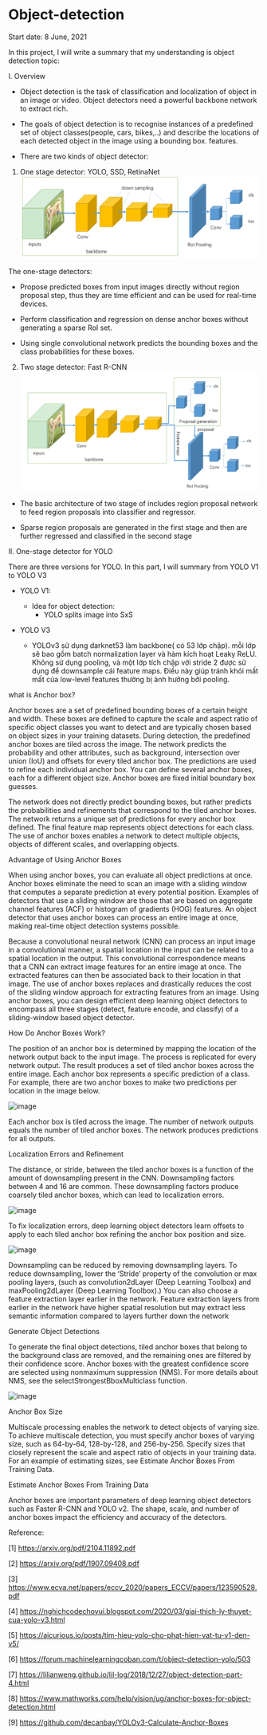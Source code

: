 # Object-detection
Start date: 8 June, 2021

In this project, I will write a summary that my understanding is object detection topic:

I. Overview

- Object detection is the task of classification and localization of object in an image or video. Object
detectors need a powerful backbone network to extract rich.

- The goals of object detection is to recognise instances of a predefined set of object classes(people, cars, bikes,..) 
and describe the locations of each detected object in the image using a bounding box. 
features.

- There are two kinds of object detector:

1. One stage detector: YOLO, SSD, RetinaNet
![img_2.png](img_2.png)
   
The one-stage detectors: 

+ Propose predicted boxes from input images directly without region proposal step,
thus they are time efficient and can be used for real-time devices.
  
+ Perform classification and regression on dense anchor boxes without generating a sparse RoI set.

+ Using single convolutional network predicts the bounding boxes and the class probabilities for these boxes.

2. Two stage detector: Fast R-CNN
![img_1.png](img_1.png)
   
+ The basic architecture of two stage of includes region proposal network to feed region proposals into classifier and
regressor.

+ Sparse region proposals are generated in the first stage and then are further regressed and classified in the second stage

II. One-stage detector for YOLO

There are three versions for YOLO. In this part, I will summary from YOLO V1 to YOLO V3

- YOLO V1:
    - Idea for object detection:
        + YOLO splits image into SxS 

- YOLO V3

   + YOLOv3 sử dụng darknet53 làm backbone( có 53 lớp chập). mỗi lớp sẽ bao gồm batch normalization layer và hàm kích hoạt Leaky ReLU. Không sử dụng pooling, và một lớp tích chập với stride 2 được sử dụng để downsample cái feature maps. Điều này giúp tránh khỏi mất mất của low-level features thường bị ảnh hưởng bởi pooling.

what is Anchor box?

Anchor boxes are a set of predefined bounding boxes of a certain height and width. These boxes are defined to capture the scale and aspect ratio of specific object classes you want to detect and are typically chosen based on object sizes in your training datasets. During detection, the predefined anchor boxes are tiled across the image. The network predicts the probability and other attributes, such as background, intersection over union (IoU) and offsets for every tiled anchor box. The predictions are used to refine each individual anchor box. You can define several anchor boxes, each for a different object size. Anchor boxes are fixed initial boundary box guesses.

The network does not directly predict bounding boxes, but rather predicts the probabilities and refinements that correspond to the tiled anchor boxes. The network returns a unique set of predictions for every anchor box defined. The final feature map represents object detections for each class. The use of anchor boxes enables a network to detect multiple objects, objects of different scales, and overlapping objects.


Advantage of Using Anchor Boxes

When using anchor boxes, you can evaluate all object predictions at once. Anchor boxes eliminate the need to scan an image with a sliding window that computes a separate prediction at every potential position. Examples of detectors that use a sliding window are those that are based on aggregate channel features (ACF) or histogram of gradients (HOG) features. An object detector that uses anchor boxes can process an entire image at once, making real-time object detection systems possible.

Because a convolutional neural network (CNN) can process an input image in a convolutional manner, a spatial location in the input can be related to a spatial location in the output. This convolutional correspondence means that a CNN can extract image features for an entire image at once. The extracted features can then be associated back to their location in that image. The use of anchor boxes replaces and drastically reduces the cost of the sliding window approach for extracting features from an image. Using anchor boxes, you can design efficient deep learning object detectors to encompass all three stages (detect, feature encode, and classify) of a sliding-window based object detector.

How Do Anchor Boxes Work?

The position of an anchor box is determined by mapping the location of the network output back to the input image. The process is replicated for every network output. The result produces a set of tiled anchor boxes across the entire image. Each anchor box represents a specific prediction of a class. For example, there are two anchor boxes to make two predictions per location in the image below.

![image](https://user-images.githubusercontent.com/22832922/131110139-33bbf37e-5f63-4f26-ab42-bcace707541d.png)

Each anchor box is tiled across the image. The number of network outputs equals the number of tiled anchor boxes. The network produces predictions for all outputs.

Localization Errors and Refinement

The distance, or stride, between the tiled anchor boxes is a function of the amount of downsampling present in the CNN. Downsampling factors between 4 and 16 are common. These downsampling factors produce coarsely tiled anchor boxes, which can lead to localization errors.

![image](https://user-images.githubusercontent.com/22832922/131110331-715e68e0-c2ed-4b30-85d7-bc2eeaab9516.png)

To fix localization errors, deep learning object detectors learn offsets to apply to each tiled anchor box refining the anchor box position and size.

![image](https://user-images.githubusercontent.com/22832922/131111001-af4973b4-9bcc-499f-a9fe-eb66abf45d93.png)

Downsampling can be reduced by removing downsampling layers. To reduce downsampling, lower the ‘Stride’ property of the convolution or max pooling layers, (such as convolution2dLayer (Deep Learning Toolbox) and maxPooling2dLayer (Deep Learning Toolbox).) You can also choose a feature extraction layer earlier in the network. Feature extraction layers from earlier in the network have higher spatial resolution but may extract less semantic information compared to layers further down the network

Generate Object Detections

To generate the final object detections, tiled anchor boxes that belong to the background class are removed, and the remaining ones are filtered by their confidence score. Anchor boxes with the greatest confidence score are selected using nonmaximum suppression (NMS). For more details about NMS, see the selectStrongestBboxMulticlass function.

![image](https://user-images.githubusercontent.com/22832922/131111218-f4deb444-ef2d-4d00-9f26-b8674c5c2268.png)

Anchor Box Size

Multiscale processing enables the network to detect objects of varying size. To achieve multiscale detection, you must specify anchor boxes of varying size, such as 64-by-64, 128-by-128, and 256-by-256. Specify sizes that closely represent the scale and aspect ratio of objects in your training data. For an example of estimating sizes, see Estimate Anchor Boxes From Training Data.

Estimate Anchor Boxes From Training Data

Anchor boxes are important parameters of deep learning object detectors such as Faster R-CNN and YOLO v2. The shape, scale, and number of anchor boxes impact the efficiency and accuracy of the detectors.

Reference:

[1] https://arxiv.org/pdf/2104.11892.pdf

[2] https://arxiv.org/pdf/1907.09408.pdf

[3] https://www.ecva.net/papers/eccv_2020/papers_ECCV/papers/123590528.pdf

[4] https://nghichcodechovui.blogspot.com/2020/03/giai-thich-ly-thuyet-cua-yolo-v3.html

[5] https://aicurious.io/posts/tim-hieu-yolo-cho-phat-hien-vat-tu-v1-den-v5/

[6] https://forum.machinelearningcoban.com/t/object-detection-yolo/503

[7] https://lilianweng.github.io/lil-log/2018/12/27/object-detection-part-4.html

[8] https://www.mathworks.com/help/vision/ug/anchor-boxes-for-object-detection.html

[9] https://github.com/decanbay/YOLOv3-Calculate-Anchor-Boxes
